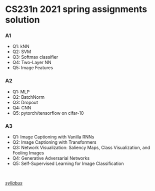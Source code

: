 # CS231n 2021 spring assignments solution

### A1
* Q1: kNN
* Q2: SVM
* Q3: Softmax classifier
* Q4: Two-Layer NN
* Q5: Image Features

### A2
* Q1: MLP
* Q2: BatchNorm
* Q3: Dropout
* Q4: CNN
* Q5: pytorch/tensorflow on cifar-10

### A3
* Q1: Image Captioning with Vanilla RNNs
* Q2: Image Captioning with Transformers
* Q3: Network Visualization: Saliency Maps, Class Visualization, and Fooling Images
* Q4: Generative Adversarial Networks
* Q5: Self-Supervised Learning for Image Classification

<br/>

[_syllabus_](http://cs231n.stanford.edu/schedule.html)
